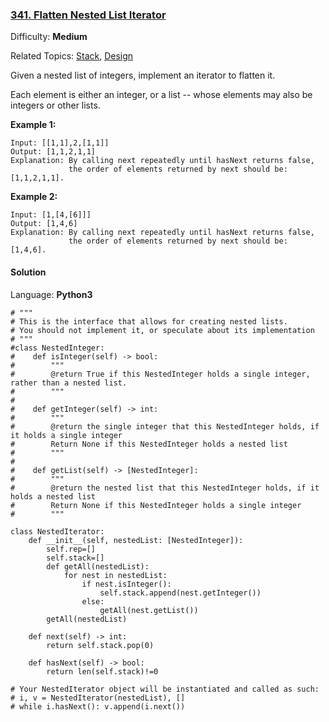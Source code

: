 ### [341\. Flatten Nested List Iterator](https://leetcode.com/problems/flatten-nested-list-iterator/)

Difficulty: **Medium**  

Related Topics: [Stack](https://leetcode.com/tag/stack/), [Design](https://leetcode.com/tag/design/)


Given a nested list of integers, implement an iterator to flatten it.

Each element is either an integer, or a list -- whose elements may also be integers or other lists.

**Example 1:**


```
Input: [[1,1],2,[1,1]]
Output: [1,1,2,1,1]
Explanation: By calling next repeatedly until hasNext returns false, 
             the order of elements returned by next should be: [1,1,2,1,1].
```


**Example 2:**

```
Input: [1,[4,[6]]]
Output: [1,4,6]
Explanation: By calling next repeatedly until hasNext returns false, 
             the order of elements returned by next should be: [1,4,6].
```


#### Solution

Language: **Python3**

```python3
# """
# This is the interface that allows for creating nested lists.
# You should not implement it, or speculate about its implementation
# """
#class NestedInteger:
#    def isInteger(self) -> bool:
#        """
#        @return True if this NestedInteger holds a single integer, rather than a nested list.
#        """
#
#    def getInteger(self) -> int:
#        """
#        @return the single integer that this NestedInteger holds, if it holds a single integer
#        Return None if this NestedInteger holds a nested list
#        """
#
#    def getList(self) -> [NestedInteger]:
#        """
#        @return the nested list that this NestedInteger holds, if it holds a nested list
#        Return None if this NestedInteger holds a single integer
#        """
​
class NestedIterator:
    def __init__(self, nestedList: [NestedInteger]):
        self.rep=[]
        self.stack=[]
        def getAll(nestedList):
            for nest in nestedList:
                if nest.isInteger():
                    self.stack.append(nest.getInteger())
                else:
                    getAll(nest.getList())
        getAll(nestedList)
        
    def next(self) -> int:
        return self.stack.pop(0)
    
    def hasNext(self) -> bool:
        return len(self.stack)!=0
​
# Your NestedIterator object will be instantiated and called as such:
# i, v = NestedIterator(nestedList), []
# while i.hasNext(): v.append(i.next())
```